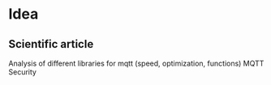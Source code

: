 # Idea


## Scientific article
Analysis of different libraries for mqtt (speed, optimization, functions)
MQTT Security